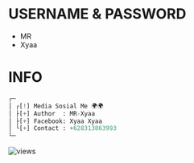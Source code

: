 # USERNAME & PASSWORD
- MR        
- Xyaa
# INFO
```python
┌─
│ ┌[!] Media Sosial Me 🌍🌍
│ ├[+] Author  : MR-Xyaa
│ ├[+] Facebook: Xyaa Xyaa
│ └[+] Contact : +628313863993
└─
```
<img src="https://komarev.com/ghpvc/?username=Xenzi-XN1&label=Views&color=green&style=plastic" alt="views">

